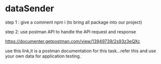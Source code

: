 # dataSender

step 1 : give a comment npm i (to bring all package into our project)

step 2: use postman API to handle the API request and response

https://documenter.getpostman.com/view/13949739/2s93z3eQXc  

use this link,it is a postman documentation for this task...refer this and use your own data for application testing.
